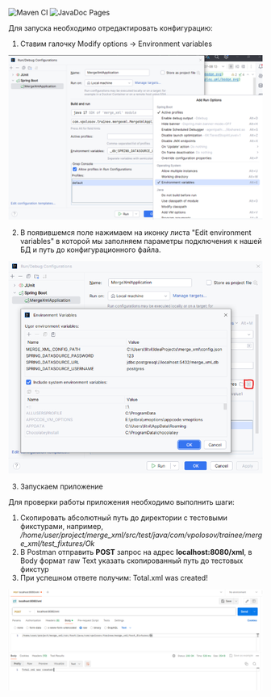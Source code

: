 ![Maven CI](https://github.com/DmitryVorotilov/merge_xml/actions/workflows/CI.yml/badge.svg)
![JavaDoc Pages](https://github.com/DmitryVorotilov/merge_xml/actions/workflows/deploy.yml/badge.svg)

Для запуска необходимо отредактировать конфигурацию:

1. Ставим галочку Modify options -> Environment variables

![image](images/idea_open_env.png)


2. В появившемся поле нажимаем на иконку листа "Edit environment variables" в которой мы заполняем параметры подключения к нашей БД и путь до конфигурационного файла.

![image](images/idea_env_options.png)

3. Запускаем приложение

Для проверки работы приложения необходимо выполнить шаги:


1. Скопировать абсолютный путь до директории с тестовыми фикстурами, например, */home/user/project/merge_xml/src/test/java/com/vpolosov/trainee/merge_xml/test_fixtures/Ok*
2. В Postman отправить **POST** запрос на адрес **localhost:8080/xml**, в Body формат raw Text указать скопированный путь до тестовых фикстур
3. При успешном ответе получим: Total.xml was created!

![image](/images/Screenshot%20from%202024-07-08%2013-11-07.png)

